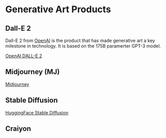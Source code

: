 # Generative Art Products

## Dall-E 2

Dall-E 2 from [OpenAI](http://openai.com) is the product that has made generative art a key milestone in technology.
It is based on the 175B paramerter GPT-3 model.

[OpenAI DALL-E 2](https://openai.com/dall-e-2/)

## Midjourney (MJ)

[Midjourney](http://midjourney.com)

## Stable Diffusion 

[HuggingFace Stable Diffusion](http://huggingface.co/spaces/stabilityai/stable-diffusion)

## Craiyon